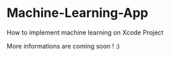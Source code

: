# Machine-Learning-App
How to implement machine learning on Xcode Project

More informations are coming soon ! :)


